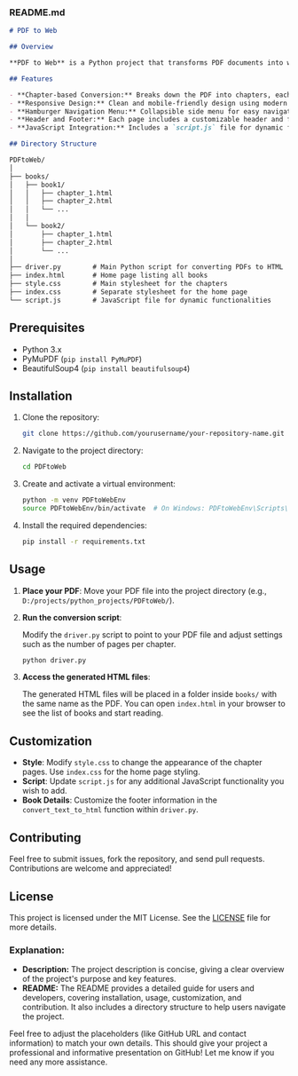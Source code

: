 ### **README.md**

```markdown
# PDF to Web

## Overview

**PDF to Web** is a Python project that transforms PDF documents into web-friendly HTML pages. This tool is particularly useful for converting eBooks and other large PDF files into a series of organized, navigable web pages. Each chapter of the PDF is converted into its own HTML page, complete with a chapter header, navigation buttons, and a collapsible side menu for easy access to other chapters.

## Features

- **Chapter-based Conversion:** Breaks down the PDF into chapters, each represented as a separate HTML page.
- **Responsive Design:** Clean and mobile-friendly design using modern web technologies.
- **Hamburger Navigation Menu:** Collapsible side menu for easy navigation between chapters.
- **Header and Footer:** Each page includes a customizable header and footer with book details.
- **JavaScript Integration:** Includes a `script.js` file for dynamic functionalities such as the hamburger menu.

## Directory Structure

PDFtoWeb/
│
├── books/
│   ├── book1/
│   │   ├── chapter_1.html
│   │   ├── chapter_2.html
│   │   └── ...
│   │
│   └── book2/
│       ├── chapter_1.html
│       ├── chapter_2.html
│       └── ...
│
├── driver.py        # Main Python script for converting PDFs to HTML
├── index.html       # Home page listing all books
├── style.css        # Main stylesheet for the chapters
├── index.css        # Separate stylesheet for the home page
└── script.js        # JavaScript file for dynamic functionalities
```

## Prerequisites

- Python 3.x
- PyMuPDF (`pip install PyMuPDF`)
- BeautifulSoup4 (`pip install beautifulsoup4`)

## Installation

1. Clone the repository:

   ```bash
   git clone https://github.com/yourusername/your-repository-name.git
   ```

2. Navigate to the project directory:

   ```bash
   cd PDFtoWeb
   ```

3. Create and activate a virtual environment:

   ```bash
   python -m venv PDFtoWebEnv
   source PDFtoWebEnv/bin/activate  # On Windows: PDFtoWebEnv\Scripts\activate
   ```

4. Install the required dependencies:

   ```bash
   pip install -r requirements.txt
   ```

## Usage

1. **Place your PDF**: Move your PDF file into the project directory (e.g., `D:/projects/python_projects/PDFtoWeb/`).

2. **Run the conversion script**:

   Modify the `driver.py` script to point to your PDF file and adjust settings such as the number of pages per chapter.

   ```bash
   python driver.py
   ```

3. **Access the generated HTML files**:

   The generated HTML files will be placed in a folder inside `books/` with the same name as the PDF. You can open `index.html` in your browser to see the list of books and start reading.

## Customization

- **Style**: Modify `style.css` to change the appearance of the chapter pages. Use `index.css` for the home page styling.
- **Script**: Update `script.js` for any additional JavaScript functionality you wish to add.
- **Book Details**: Customize the footer information in the `convert_text_to_html` function within `driver.py`.

## Contributing

Feel free to submit issues, fork the repository, and send pull requests. Contributions are welcome and appreciated!

## License

This project is licensed under the MIT License. See the [LICENSE](LICENSE) file for more details.

### **Explanation:**

- **Description:** The project description is concise, giving a clear overview of the project's purpose and key features.
- **README:** The README provides a detailed guide for users and developers, covering installation, usage, customization, and contribution. It also includes a directory structure to help users navigate the project.

Feel free to adjust the placeholders (like GitHub URL and contact information) to match your own details. This should give your project a professional and informative presentation on GitHub! Let me know if you need any more assistance.
